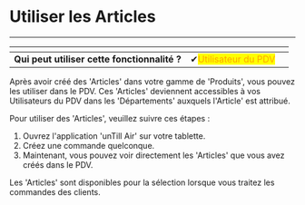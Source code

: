 # Utiliser les Articles

------

<table data-card-size="large" data-view="cards" data-full-width="false"><thead><tr><th></th><th></th><th></th></tr></thead><tbody><tr><td><strong>Qui peut utiliser cette fonctionnalité ?</strong></td><td><span data-gb-custom-inline data-tag="emoji" data-code="2714">✔</span><mark style="color:orange;">Utilisateur du PDV</mark></td><td></td></tr></tbody></table>

Après avoir créé des 'Articles' dans votre gamme de 'Produits', vous pouvez les utiliser dans le PDV. Ces 'Articles' deviennent accessibles à vos Utilisateurs du PDV dans les 'Départements' auxquels l'Article' est attribué. 

Pour utiliser des 'Articles', veuillez suivre ces étapes :

1. Ouvrez l'application 'unTill Air' sur votre tablette.
2. Créez une commande quelconque.
3. Maintenant, vous pouvez voir directement les 'Articles' que vous avez créés dans le PDV.

Les 'Articles' sont disponibles pour la sélection lorsque vous traitez les commandes des clients.